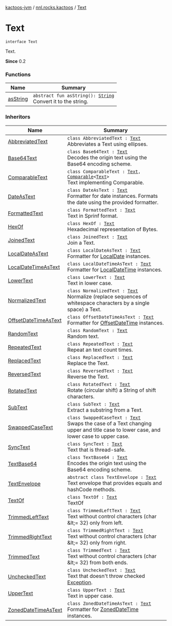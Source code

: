 [kactoos-jvm](../../index.md) / [nnl.rocks.kactoos](../index.md) / [Text](./index.md)

# Text

`interface Text`

Text.

**Since**
0.2

### Functions

| Name | Summary |
|---|---|
| [asString](as-string.md) | `abstract fun asString(): `[`String`](https://kotlinlang.org/api/latest/jvm/stdlib/kotlin/-string/index.html)<br>Convert it to the string. |

### Inheritors

| Name | Summary |
|---|---|
| [AbbreviatedText](../../nnl.rocks.kactoos.text/-abbreviated-text/index.md) | `class AbbreviatedText : `[`Text`](./index.md)<br>Abbreviates a Text using ellipses. |
| [Base64Text](../../nnl.rocks.kactoos.text/-base64-text/index.md) | `class Base64Text : `[`Text`](./index.md)<br>Decodes the origin text using the Base64 encoding scheme. |
| [ComparableText](../../nnl.rocks.kactoos.text/-comparable-text/index.md) | `class ComparableText : `[`Text`](./index.md)`, `[`Comparable`](https://kotlinlang.org/api/latest/jvm/stdlib/kotlin/-comparable/index.html)`<`[`Text`](./index.md)`>`<br>Text implementing Comparable. |
| [DateAsText](../../nnl.rocks.kactoos.time/-date-as-text/index.md) | `class DateAsText : `[`Text`](./index.md)<br>Formatter for date instances. Formats the date using the provided formatter. |
| [FormattedText](../../nnl.rocks.kactoos.text/-formatted-text/index.md) | `class FormattedText : `[`Text`](./index.md)<br>Text in Sprinf format. |
| [HexOf](../../nnl.rocks.kactoos.text/-hex-of/index.md) | `class HexOf : `[`Text`](./index.md)<br>Hexadecimal representation of Bytes. |
| [JoinedText](../../nnl.rocks.kactoos.text/-joined-text/index.md) | `class JoinedText : `[`Text`](./index.md)<br>Join a Text. |
| [LocalDateAsText](../../nnl.rocks.kactoos.time/-local-date-as-text/index.md) | `class LocalDateAsText : `[`Text`](./index.md)<br>Formatter for [LocalDate](http://docs.oracle.com/javase/8/docs/api/java/time/LocalDate.html) instances. |
| [LocalDateTimeAsText](../../nnl.rocks.kactoos.time/-local-date-time-as-text/index.md) | `class LocalDateTimeAsText : `[`Text`](./index.md)<br>Formatter for [LocalDateTime](http://docs.oracle.com/javase/8/docs/api/java/time/LocalDateTime.html) instances. |
| [LowerText](../../nnl.rocks.kactoos.text/-lower-text/index.md) | `class LowerText : `[`Text`](./index.md)<br>Text in lower case. |
| [NormalizedText](../../nnl.rocks.kactoos.text/-normalized-text/index.md) | `class NormalizedText : `[`Text`](./index.md)<br>Normalize (replace sequences of whitespace characters by a single space) a Text. |
| [OffsetDateTimeAsText](../../nnl.rocks.kactoos.time/-offset-date-time-as-text/index.md) | `class OffsetDateTimeAsText : `[`Text`](./index.md)<br>Formatter for [OffsetDateTime](http://docs.oracle.com/javase/8/docs/api/java/time/OffsetDateTime.html) instances. |
| [RandomText](../../nnl.rocks.kactoos.text/-random-text/index.md) | `class RandomText : `[`Text`](./index.md)<br>Random text. |
| [RepeatedText](../../nnl.rocks.kactoos.text/-repeated-text/index.md) | `class RepeatedText : `[`Text`](./index.md)<br>Repeat an text count times. |
| [ReplacedText](../../nnl.rocks.kactoos.text/-replaced-text/index.md) | `class ReplacedText : `[`Text`](./index.md)<br>Replace the Text. |
| [ReversedText](../../nnl.rocks.kactoos.text/-reversed-text/index.md) | `class ReversedText : `[`Text`](./index.md)<br>Reverse the Text. |
| [RotatedText](../../nnl.rocks.kactoos.text/-rotated-text/index.md) | `class RotatedText : `[`Text`](./index.md)<br>Rotate (circular shift) a String of shift characters. |
| [SubText](../../nnl.rocks.kactoos.text/-sub-text/index.md) | `class SubText : `[`Text`](./index.md)<br>Extract a substring from a Text. |
| [SwappedCaseText](../../nnl.rocks.kactoos.text/-swapped-case-text/index.md) | `class SwappedCaseText : `[`Text`](./index.md)<br>Swaps the case of a Text changing upper and title case to lower case, and lower case to upper case. |
| [SyncText](../../nnl.rocks.kactoos.text/-sync-text/index.md) | `class SyncText : `[`Text`](./index.md)<br>Text that is thread-safe. |
| [TextBase64](../../nnl.rocks.kactoos.text/-text-base64/index.md) | `class TextBase64 : `[`Text`](./index.md)<br>Encodes the origin text using the Base64 encoding scheme. |
| [TextEnvelope](../../nnl.rocks.kactoos.text/-text-envelope/index.md) | `abstract class TextEnvelope : `[`Text`](./index.md)<br>Text envelope that provides equals and hashCode methods. |
| [TextOf](../../nnl.rocks.kactoos.text/-text-of/index.md) | `class TextOf : `[`Text`](./index.md)<br>TextOf |
| [TrimmedLeftText](../../nnl.rocks.kactoos.text/-trimmed-left-text/index.md) | `class TrimmedLeftText : `[`Text`](./index.md)<br>Text without control characters (char &amp;lt;= 32) only from left. |
| [TrimmedRightText](../../nnl.rocks.kactoos.text/-trimmed-right-text/index.md) | `class TrimmedRightText : `[`Text`](./index.md)<br>Text without control characters (char &amp;lt;= 32) only from right. |
| [TrimmedText](../../nnl.rocks.kactoos.text/-trimmed-text/index.md) | `class TrimmedText : `[`Text`](./index.md)<br>Text without control characters (char &amp;lt;= 32) from both ends. |
| [UncheckedText](../../nnl.rocks.kactoos.text/-unchecked-text/index.md) | `class UncheckedText : `[`Text`](./index.md)<br>Text that doesn't throw checked [Exception](https://kotlinlang.org/api/latest/jvm/stdlib/kotlin/-exception/index.html). |
| [UpperText](../../nnl.rocks.kactoos.text/-upper-text/index.md) | `class UpperText : `[`Text`](./index.md)<br>Text in upper case. |
| [ZonedDateTimeAsText](../../nnl.rocks.kactoos.time/-zoned-date-time-as-text/index.md) | `class ZonedDateTimeAsText : `[`Text`](./index.md)<br>Formatter for [ZonedDateTime](http://docs.oracle.com/javase/8/docs/api/java/time/ZonedDateTime.html) instances. |
